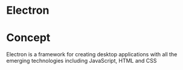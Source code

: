 # Electron

# Concept
Electron is a framework for creating desktop applications with all the emerging technologies including JavaScript, HTML and CSS
